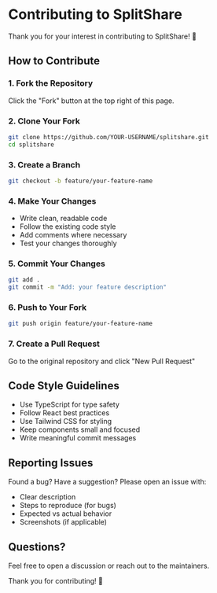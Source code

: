 # Contributing to SplitShare

Thank you for your interest in contributing to SplitShare! 🎉

## How to Contribute

### 1. Fork the Repository
Click the "Fork" button at the top right of this page.

### 2. Clone Your Fork
```bash
git clone https://github.com/YOUR-USERNAME/splitshare.git
cd splitshare
```

### 3. Create a Branch
```bash
git checkout -b feature/your-feature-name
```

### 4. Make Your Changes
- Write clean, readable code
- Follow the existing code style
- Add comments where necessary
- Test your changes thoroughly

### 5. Commit Your Changes
```bash
git add .
git commit -m "Add: your feature description"
```

### 6. Push to Your Fork
```bash
git push origin feature/your-feature-name
```

### 7. Create a Pull Request
Go to the original repository and click "New Pull Request"

## Code Style Guidelines

- Use TypeScript for type safety
- Follow React best practices
- Use Tailwind CSS for styling
- Keep components small and focused
- Write meaningful commit messages

## Reporting Issues

Found a bug? Have a suggestion? Please open an issue with:
- Clear description
- Steps to reproduce (for bugs)
- Expected vs actual behavior
- Screenshots (if applicable)

## Questions?

Feel free to open a discussion or reach out to the maintainers.

Thank you for contributing! 🚀
